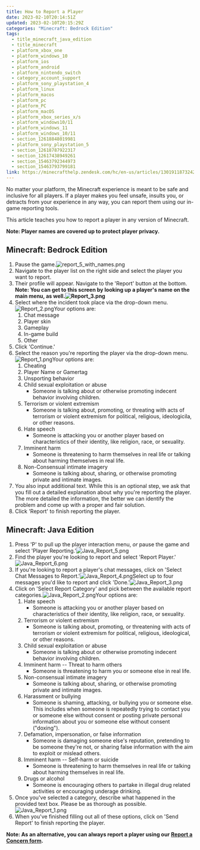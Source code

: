 ```yaml
---
title: How to Report a Player
date: 2023-02-10T20:14:51Z
updated: 2023-02-10T20:15:29Z
categories: "Minecraft: Bedrock Edition"
tags:
  - title_minecraft_java_edition
  - title_minecraft
  - platform_xbox_one
  - platform_windows_10
  - platform_ios
  - platform_android
  - platform_nintendo_switch
  - category_account_support
  - platform_sony_playstation_4
  - platform_linux
  - platform_macos
  - platform_pc
  - platform_PC
  - platform_macOS
  - platform_xbox_series_x/s
  - platform_windows10/11
  - platform_windows_11
  - platform_windows_10/11
  - section_12618848019981
  - platform_sony_playstation_5
  - section_12618787922317
  - section_12617438949261
  - section_15463792344973
  - section_15463793799181
link: https://minecrafthelp.zendesk.com/hc/en-us/articles/13019118732429-How-to-Report-a-Player
---
```


No matter your platform, the Minecraft experience is meant to be safe and inclusive for all players. If a player makes you feel unsafe, insults you, or detracts from your experience in any way, you can report them using our in-game reporting tools.

This article teaches you how to report a player in any version of Minecraft.

**Note: Player names are covered up to protect player privacy.**

## Minecraft: Bedrock Edition

1.  Pause the game.![report_5_with_names.png](https://minecrafthelp.zendesk.com/hc/article_attachments/13018515290253)
2.  Navigate to the player list on the right side and select the player you want to report.
3.  Their profile will appear. Navigate to the 'Report' button at the bottom. **Note: You can get to this screen by looking up a player's name on the main menu, as well.![Report_3.png](https://minecrafthelp.zendesk.com/hc/article_attachments/13018511791885)**
4.  Select where the incident took place via the drop-down menu.![Report_2.png](https://minecrafthelp.zendesk.com/hc/article_attachments/13018511686541)Your options are:
    1.  Chat message
    2.  Player skin
    3.  Gameplay
    4.  In-game build
    5.  Other
5.  Click 'Continue.'
6.  Select the reason you're reporting the player via the drop-down menu.![Report_1.png](https://minecrafthelp.zendesk.com/hc/article_attachments/13018503868813)Your options are:
    1.  Cheating
    2.  Player Name or Gamertag
    3.  Unsporting behavior
    4.  Child sexual exploitation or abuse
        -   Someone is talking about or otherwise promoting indecent behavior involving children.
    5.  Terrorism or violent extremism
        -   Someone is talking about, promoting, or threating with acts of terrorism or violent extremism for political, religious, ideologicila, or other reasons.
    6.  Hate speech
        -   Someone is attacking you or another player based on characteristics of their identity, like religion, race, or sexuality.
    7.  Imminent harm
        -   Someone is threatening to harm themselves in real life or talking about harming themselves in real life.
    8.  Non-Consensual intimate imagery
        -   Someone is talking about, sharing, or otherwise promoting private and intimate images.
7.  You also input additional text. While this is an optional step, we ask that you fill out a detailed explanation about why you're reporting the player. The more detailed the information, the better we can identify the problem and come up with a proper and fair solution.
8.  Click 'Report' to finish reporting the player.

## Minecraft: Java Edition

1.  Press 'P' to pull up the player interaction menu, *or* pause the game and select 'Player Reporting.'![Java_Report_5.png](https://minecrafthelp.zendesk.com/hc/article_attachments/13018511579789)
2.  Find the player you're looking to report and select 'Report Player.'![Java_Report_6.png](https://minecrafthelp.zendesk.com/hc/article_attachments/13018511526413)
3.  If you're looking to report a player's chat messages, click on 'Select Chat Messages to Report.'![Java_Report_4.png](https://minecrafthelp.zendesk.com/hc/article_attachments/13018511161357)Select up to four messages you'd like to report and click 'Done.'![Java_Report_3.png](https://minecrafthelp.zendesk.com/hc/article_attachments/13018503421965)
4.  Click on 'Select Report Category' and pick between the available report categories.![Java_Report_2.png](https://minecrafthelp.zendesk.com/hc/article_attachments/13018510687757)Your options are:
    1.  Hate speech
        -   Someone is attacking you or another player based on characteristics of their identity, like religion, race, or sexuality.
    2.  Terrorism or violent extremism
        -   Someone is talking about, promoting, or threatening with acts of terrorism or violent extremism for political, religious, ideological, or other reasons.
    3.  Child sexual exploitation or abuse
        -   Someone is talking about or otherwise promoting indecent behavior involving children.
    4.  Imminent harm -- Threat to harm others
        -   Someone is threatening to harm you or someone else in real life.
    5.  Non-consensual intimate imagery
        -   Someone is talking about, sharing, or otherwise promoting private and intimate images.
    6.  Harassment or bullying
        -   Someone is shaming, attacking, or bullying you or someone else. This includes when someone is repeatedly trying to contact you or someone else without consent or posting private personal information about you or someone else without consent ("doxing").
    7.  Defamation, impersonation, or false information
        -   Someone is damaging someone else\'s reputation, pretending to be someone they\'re not, or sharing false information with the aim to exploit or mislead others.
    8.  Imminent harm -- Self-harm or suicide
        -   Someone is threatening to harm themselves in real life or talking about harming themselves in real life.
    9.  Drugs or alcohol
        -   Someone is encouraging others to partake in illegal drug related activities or encouraging underage drinking.
5.  Once you've selected a category, describe what happened in the provided text box. Please be as thorough as possible.![Java_Report_1.png](https://minecrafthelp.zendesk.com/hc/article_attachments/13018510699661)
6.  When you've finished filling out all of these options, click on 'Send Report' to finish reporting the player.

**Note: As an alternative, you can always report a player using our** [**Report a Concern form**](https://nam06.safelinks.protection.outlook.com/?url=https%3A%2F%2Fhelp.minecraft.net%2Fhc%2Fen-us%2Frequests%2Fnew%3Fticket_form_id%3D4416074743565&data=05%7C01%7Cv-mmoeller%40microsoft.com%7Cfea1711f52a7485a2c6808dafd6d57f3%7C72f988bf86f141af91ab2d7cd011db47%7C1%7C0%7C638100943335714371%7CUnknown%7CTWFpbGZsb3d8eyJWIjoiMC4wLjAwMDAiLCJQIjoiV2luMzIiLCJBTiI6Ik1haWwiLCJXVCI6Mn0%3D%7C3000%7C%7C%7C&sdata=n2%2FdNtQLsTWw3SJWXW7uowhYRnvRfiauALLQvfYkcBM%3D&reserved=0)**.**
